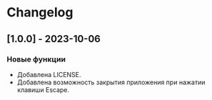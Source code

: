 # Changelog

## [1.0.0] - 2023-10-06

### Новые функции

- Добавлена LICENSE.
- Добавлена возможность закрытия приложения при нажатии клавиши Escape.
